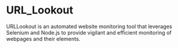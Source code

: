 # URL_Lookout
 URLLookout is an automated website monitoring tool that leverages Selenium and Node.js to provide vigilant and efficient monitoring of webpages and their elements.
